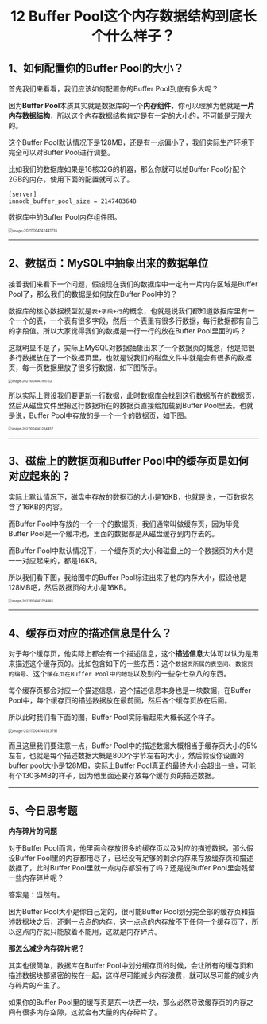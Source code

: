<h1 align="center">12 Buffer Pool这个内存数据结构到底长个什么样子？</h1>



## 1、如何配置你的Buffer Pool的大小？

首先我们来看看，我们应该如何配置你的Buffer Pool到底有多大呢？

因为**Buffer Pool**本质其实就是数据库的一个**内存组件**，你可以理解为他就是**一片内存数据结构**，所以这个内存数据结构肯定是有一定的大小的，不可能是无限大的。

这个Buffer Pool默认情况下是128MB，还是有一点偏小了，我们实际生产环境下完全可以对Buffer Pool进行调整。

比如我们的数据库如果是16核32G的机器，那么你就可以给Buffer Pool分配个2GB的内存，使用下面的配置就可以了。

```
[server]
innodb_buffer_pool_size = 2147483648
```

数据库中的Buffer Pool内存组件图。

<img src="https://studyimages.oss-cn-beijing.aliyuncs.com/img/mysql/01-33/202210201125701.png" alt="image-20211004142441735" style="zoom:50%;" />



***

## 2、数据页：MySQL中抽象出来的数据单位

接着我们来看下一个问题，假设现在我们的数据库中一定有一片内存区域是Buffer Pool了，那么我们的数据是如何放在Buffer Pool中的？

数据库的核心数据模型就是`表+字段+行`的概念，也就是说我们都知道数据库里有一个一个的表，一个表有很多字段，然后一个表里有很多行数据，每行数据都有自己的字段值。所以大家觉得我们的数据是一行一行的放在Buffer Pool里面的吗？

这就明显不是了，实际上MySQL对数据抽象出来了一个数据页的概念，他是把很多行数据放在了一个数据页里，也就是说我们的磁盘文件中就是会有很多的数据页，每一页数据里放了很多行数据，如下图所示。

<img src="https://studyimages.oss-cn-beijing.aliyuncs.com/img/mysql/01-33/202210201125703.png" alt="image-20211004143105152" style="zoom:45%;" />

所以实际上假设我们要更新一行数据，此时数据库会找到这行数据所在的数据页，然后从磁盘文件里把这行数据所在的数据页直接给加载到Buffer Pool里去。也就是说，Buffer Pool中存放的是一个一个的数据页，如下图。

<img src="https://studyimages.oss-cn-beijing.aliyuncs.com/img/mysql/01-33/202210201125704.png" alt="image-20211004143234457" style="zoom:45%;" />



***

## 3、磁盘上的数据页和Buffer Pool中的缓存页是如何对应起来的？

实际上默认情况下，磁盘中存放的数据页的大小是16KB，也就是说，一页数据包含了16KB的内容。

而Buffer Pool中存放的一个一个的数据页，我们通常叫做缓存页，因为毕竟Buffer Pool是一个缓冲池，里面的数据都是从磁盘缓存到内存去的。

而Buffer Pool中默认情况下，一个缓存页的大小和磁盘上的一个数据页的大小是一一对应起来的，都是16KB。

所以我们看下图，我给图中的Buffer Pool标注出来了他的内存大小，假设他是128MB吧，然后数据页的大小是16KB。

<img src="https://studyimages.oss-cn-beijing.aliyuncs.com/img/mysql/01-33/202210201125705.png" alt="image-20211004143724465" style="zoom:45%;" />



***

## 4、缓存页对应的描述信息是什么？

对于每个缓存页，他实际上都会有一个描述信息，这个**描述信息**大体可以认为是用来描述这个缓存页的。比如包含如下的一些东西：这个`数据页所属的表空间`、`数据页的编号`、这个`缓存页在Buffer Pool中的地址`以及别的一些杂七杂八的东西。

每个缓存页都会对应一个描述信息，这个描述信息本身也是一块数据，在Buffer Pool中，每个缓存页的描述数据放在最前面，然后各个缓存页放在后面。

所以此时我们看下面的图，Buffer Pool实际看起来大概长这个样子。

<img src="https://studyimages.oss-cn-beijing.aliyuncs.com/img/mysql/01-33/202210201125706.png" alt="image-20211004144523791" style="zoom:50%;" />

而且这里我们要注意一点，Buffer Pool中的描述数据大概相当于缓存页大小的5%左右，也就是每个描述数据大概是800个字节左右的大小，然后假设你设置的buffer pool大小是128MB，实际上Buffer Pool真正的最终大小会超出一些，可能有个130多MB的样子，因为他里面还要存放每个缓存页的描述数据。



***

## 5、今日思考题

**内存碎片的问题**

对于Buffer Pool而言，他里面会存放很多的缓存页以及对应的描述数据，那么假设Buffer Pool里的内存都用尽了，已经没有足够的剩余内存来存放缓存页和描述数据了，此时Buffer Pool里就一点内存都没有了吗？还是说Buffer Pool里会残留一些内存碎片呢？

答案是：当然有。

因为Buffer Pool大小是你自己定的，很可能Buffer Pool划分完全部的缓存页和描述数据块之后，还剩一点点的内存，这一点点的内存放不下任何一个缓存页了，所以这点内存就只能放着不能用，这就是内存碎片。

**那怎么减少内存碎片呢？**

其实也很简单，数据库在Buffer Pool中划分缓存页的时候，会让所有的缓存页和描述数据块都紧密的挨在一起，这样尽可能减少内存浪费，就可以尽可能的减少内存碎片的产生了。

如果你的Buffer Pool里的缓存页是东一块西一块，那么必然导致缓存页的内存之间有很多内存空隙，这就会有大量的内存碎片了。




